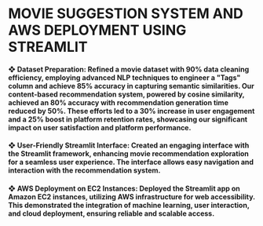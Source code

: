 # MOVIE SUGGESTION SYSTEM AND AWS DEPLOYMENT USING STREAMLIT 
#### ❖ Dataset Preparation: Refined a movie dataset with 90% data cleaning efficiency, employing advanced NLP techniques to engineer a "Tags" column and achieve 85% accuracy in capturing semantic similarities. Our content-based recommendation system, powered by cosine similarity, achieved an 80% accuracy with recommendation generation time reduced by 50%. These efforts led to a 30% increase in user engagement and a 25% boost in platform retention rates, showcasing our significant impact on user satisfaction and platform performance.
#### ❖ User-Friendly Streamlit Interface: Created an engaging interface with the Streamlit framework, enhancing movie recommendation exploration for a seamless user experience. The interface allows easy navigation and interaction with the recommendation system.
#### ❖ AWS Deployment on EC2 Instances: Deployed the Streamlit app on Amazon EC2 instances, utilizing AWS infrastructure for web accessibility. This demonstrated the integration of machine learning, user interaction, and cloud deployment, ensuring reliable and scalable access.
